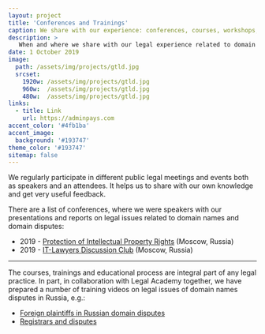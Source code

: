 ```yaml
---
layout: project
title: 'Conferences and Trainings'
caption: We share with our experience: conferences, courses, workshops, trainings, etc.
description: >
   When and where we share with our legal experience related to domain names and domain disputes as speakers. 
date: 1 October 2019
image: 
  path: /assets/img/projects/gtld.jpg
  srcset: 
    1920w: /assets/img/projects/gtld.jpg
    960w:  /assets/img/projects/gtld.jpg
    480w:  /assets/img/projects/gtld.jpg
links:
  - title: Link
    url: https://adminpays.com
accent_color: '#4fb1ba'
accent_image:
  background: '#193747'
theme_color: '#193747'
sitemap: false
---
```



We regularly participate in different public legal meetings and events both as speakers and an attendees. It helps us to share with our own knowledge and get very useful feedback. 

There are a list of conferences, where we were speakers with our presentations and reports on legal issues related to domain names and domain disputes:
* 2019 - [Protection of Intellectual Property Rights](https://en.bwforum.ru/conference/intellectual-property2019#rec125640790) (Moscow, Russia)
* 2019 - [IT-Lawyers Discussion Club](http://dorotenko.pro/ru/kardamon-report-for-itldc/) (Moscow, Russia)

---

The courses, trainings and educational process are integral part of any legal practice. In part, in collaboration with Legal Academy together, we have prepared a number of training videos on legal issues of domain names disputes in Russia, e.g.:
* [Foreign plaintiffs in Russian domain disputes](https://lfacademy.ru/course/2232751)
* [Registrars and disputes](https://lfacademy.ru/course/2658206)
